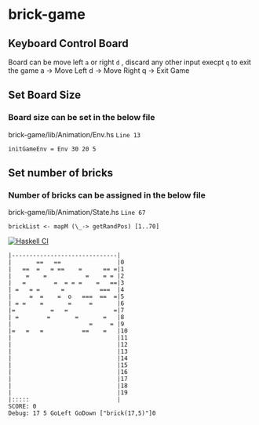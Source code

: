 # brick-game

## Keyboard Control Board
Board can be move left `a` or right `d` , discard any other input execpt `q` to exit the game
a -> Move Left
d -> Move Right
q -> Exit Game

## Set Board Size
### Board size can be set in the below file
brick-game/lib/Animation/Env.hs
`Line 13`
```
initGameEnv = Env 30 20 5
```

## Set number of bricks
### Number of bricks can be assigned in the below file
brick-game/lib/Animation/State.hs
`Line 67`
```
brickList <- mapM (\_-> getRandPos) [1..70]
```

[![Haskell CI](https://github.com/solidsnakedev/brick-game/actions/workflows/haskell.yml/badge.svg)](https://github.com/solidsnakedev/brick-game/actions/workflows/haskell.yml)
```
|------------------------------|
|       ==   ==                |0
|   ==  =   = ==    =      == =|1
|    =    =           =    = = |2
|   =        =  = = =    =   ==|3
| =   = =      =          ===  |4
|     =  =    =  o   ===  ==  =|5
| = =    =       =     =       |6
|=          =   =             =|7
| =        =       =       =   |8
|                      =     = |9
|=   =   =           ==    =   |10
|                              |11
|                              |12
|                              |13
|                              |14
|                              |15
|                              |16
|                              |17
|                              |18
|                              |19
|:::::                         |
SCORE: 0
Debug: 17 5 GoLeft GoDown ["brick(17,5)"]0
```
